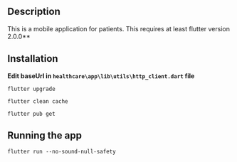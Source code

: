 
## Description

This is a mobile application for patients. This requires at least flutter version 2.0.0**
## Installation
**Edit baseUrl in `healthcare\app\lib\utils\http_client.dart` file**

```
flutter upgrade
```
```
flutter clean cache
```

```
flutter pub get
```

## Running the app
```
flutter run --no-sound-null-safety
```

